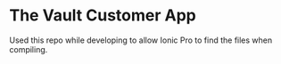 The Vault Customer App
=======================
Used this repo while developing to allow Ionic Pro to find the files when compiling.

